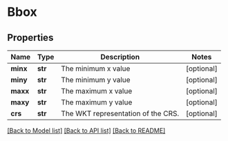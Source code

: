 # Bbox

## Properties
Name | Type | Description | Notes
------------ | ------------- | ------------- | -------------
**minx** | **str** | The minimum x value | [optional] 
**miny** | **str** | The minimum y value | [optional] 
**maxx** | **str** | The maximum x value | [optional] 
**maxy** | **str** | The maximum y value | [optional] 
**crs** | **str** | The WKT representation of the CRS. | [optional] 

[[Back to Model list]](../README.md#documentation-for-models) [[Back to API list]](../README.md#documentation-for-api-endpoints) [[Back to README]](../README.md)

